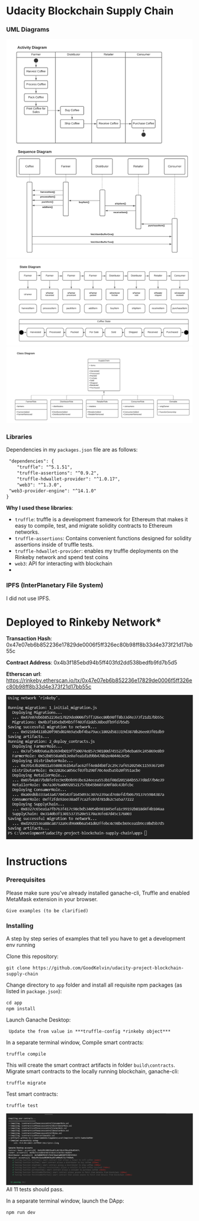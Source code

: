 
# Udacity Blockchain Supply Chain

### UML Diagrams
  ![enter image description here](https://raw.githubusercontent.com/GoodKelvin/udacity-project-blockchain-supply-chain/main/images/Udacity_Blockchain_Supply_Chain_1.png)
  ![enter image description here](https://raw.githubusercontent.com/GoodKelvin/udacity-project-blockchain-supply-chain/main/images/Udacity_Blockchain_Supply_Chain_2__.png)
  ![enter image description here](https://raw.githubusercontent.com/GoodKelvin/udacity-project-blockchain-supply-chain/main/images/Udacity_Blockchain_Supply_Chain_3.png)
  
  
  ### Libraries
  Dependencies in my `packages.json` file are as follows:

     "dependencies": {
    	"truffle": "^5.1.51",
    	"truffle-assertions": "^0.9.2",
    	"truffle-hdwallet-provider": "^1.0.17",
    	"web3": "^1.3.0",
     "web3-provider-engine": "^14.1.0"
    }

**Why I used these libraries**:
-   `truffle`: truffle is a development framework for Ethereum that makes it easy to compile, test, and migrate solidity contracts to Ethereum networks. 
-   `truffle-assertions`: Contains convenient functions designed for solidity assertions inside of truffle tests.
-   `truffle-hdwallet-provider`: enables my truffle deployments on the Rinkeby network and spend test coins
-   `web3`: API for interacting with blockchain
-
### IPFS (InterPlanetary File System)
I did not use IPFS.

# Deployed to Rinkeby Network*

**Transaction Hash**: 0x47e07eb6b852236e17829de0006f5ff326ec80b98ff8b33d4e373f21d17bb55c

**Contract Address**: 0x4b3f185ebd94b5ff403fd2dd538bedfb9fd7b5d5

**Etherscan url**: https://rinkeby.etherscan.io/tx/0x47e07eb6b852236e17829de0006f5ff326ec80b98ff8b33d4e373f21d17bb55c

![enter image description here](https://raw.githubusercontent.com/GoodKelvin/udacity-project-blockchain-supply-chain/main/images/deploy.JPG)

# Instructions
### Prerequisites

Please make sure you've already installed ganache-cli, Truffle and enabled MetaMask extension in your browser.

```
Give examples (to be clarified)

```

### [](https://github.com/galen211/udacity-blockchain-developer/blob/master/project3/INSTRUCTIONS.md#installing)Installing

A step by step series of examples that tell you have to get a development env running

Clone this repository:

```
git clone https://github.com/GoodKelvin/udacity-project-blockchain-supply-chain

```

Change directory to  `app`  folder and install all requisite npm packages (as listed in  `package.json`):

```
cd app
npm install
```
Launch Ganache Desktop:

     Update the from value in ***truffle-config *rinkeby object***

In a separate terminal window, Compile smart contracts:

```
truffle compile
```
This will create the smart contract artifacts in folder `build\contracts`.
Migrate smart contracts to the locally running blockchain, ganache-cli:

```
truffle migrate
```
Test smart contracts:

```
truffle test

```
![enter image description here](https://raw.githubusercontent.com/GoodKelvin/udacity-project-blockchain-supply-chain/main/images/test.png)
All 11 tests should pass.

 In a separate terminal window, launch the DApp:

```
npm run dev
```

